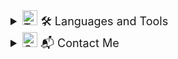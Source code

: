 <details>
  <summary style="cursor: pointer; font-size: 18px;">
    <img src="https://img.icons8.com/fluency/48/tools.png" alt="Tools" width="24"/> 🛠️ Languages and Tools
  </summary>
  <div style="display: inline-block; margin-top: 10px;">
    <img width="48" height="48" src="https://img.icons8.com/glassmorphism/48/database.png" alt="database"/>
    <img width="48" height="48" src="https://img.icons8.com/fluency/48/r-project.png" alt="r-project"/>
    <img width="48" height="48" src="https://img.icons8.com/fluency/48/mysql-logo.png" alt="mysql-logo"/>
    <img width="48" height="48" src="https://img.icons8.com/color/48/tableau-software.png" alt="tableau-software"/>
    <img width="48" height="48" src="https://img.icons8.com/fluency/48/python.png" alt="python"/>
    <img width="48" height="48" src="https://img.icons8.com/color/48/pycharm--v2.png" alt="pycharm--v2"/>
    <img width="48" height="48" src="https://img.icons8.com/color/48/visual-studio-code-2019.png" alt="visual-studio-code-2019"/>
    <img width="48" height="48" src="https://img.icons8.com/color/48/css3.png" alt="css3"/>
    <img width="48" height="48" src="https://img.icons8.com/color/48/html-5--v1.png" alt="html-5--v1"/>
    <img width="48" height="48" src="https://img.icons8.com/fluency/48/java-coffee-cup-logo.png" alt="java-coffee-cup-logo"/>
    <img width="64" height="64" src="https://img.icons8.com/nolan/64/php--v2.png" alt="php--v2"/>
    <img width="48" height="48" src="https://img.icons8.com/color/48/figma--v1.png" alt="figma--v1"/>
    <img width="48" height="48" src="https://img.icons8.com/color/48/moodle.png" alt="moodle"/>
  </div>
</details>

<details>
  <summary style="cursor: pointer; font-size: 18px;">
    <img src="https://img.icons8.com/fluency/48/contact.png" alt="Contact" width="24"/> 📬 Contact Me
  </summary>
  <div style="display: inline-block; margin-top: 10px;">
    <a href="mailto:raissaalvimt@gmail.com" target="_blank">
      <img src="https://img.shields.io/badge/Gmail-D14836?style=for-the-badge&logo=gmail&logoColor=white" target="_blank">
    </a>
    <a href="https://www.linkedin.com/in/raissaalvimt/" target="_blank">
      <img src="https://img.shields.io/badge/-LinkedIn-%230077B5?style=for-the-badge&logo=linkedin&logoColor=white" target="_blank">
    </a> 
    <a href="https://wa.me/5561996781714" target="_blank">
      <img src="https://img.shields.io/badge/WhatsApp-%2325D366?style=for-the-badge&logo=whatsapp&logoColor=white" target="_blank">
    </a>
    <a href="./curriculo.pdf" target="_blank">
      <img src="https://img.shields.io/badge/Curr%C3%ADculo-PDF-blue?style=for-the-badge" target="_blank">
    </a>
  </div>
</details>


